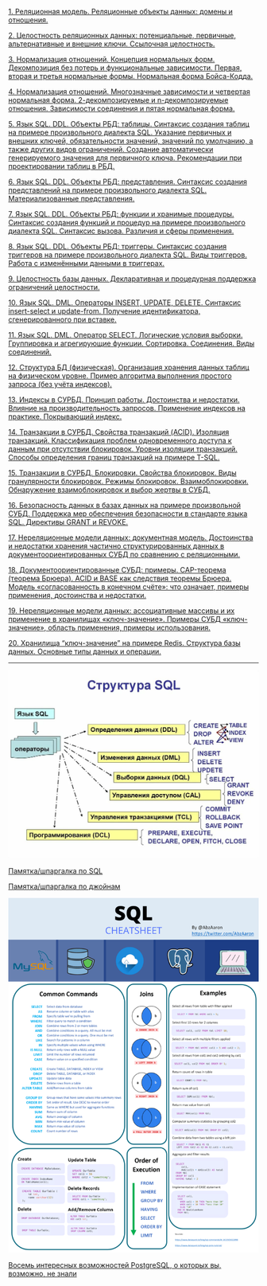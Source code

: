 [1. Реляционная модель. Реляционные объекты данных: домены и отношения.](1.md)

[2. Целостность реляционных данных: потенциальные, первичные, альтернативные и внешние ключи. Ссылочная целостность.](2.md)

[3. Нормализация отношений. Концепция нормальных форм. Декомпозиция без потерь и функциональные зависимости. Первая, вторая и третья нормальные формы. Нормальная форма Бойса-Кодда.](3.md)

[4. Нормализация отношений. Многозначные зависимости и четвертая нормальная форма. 2-декомпозируемые и n-декомпозируемые отношения. Зависимости соединения и пятая нормальная форма.](4.md)

[5. Язык SQL. DDL. Объекты РБД: таблицы. Синтаксис создания таблиц на примере произвольного диалекта SQL. Указание первичных и внешних ключей, обязательности значений, значений по умолчанию, а также других видов ограничений. Создание автоматически генерируемого значения для первичного ключа. Рекомендации при проектировании таблиц в РБД.](5.md)

[6. Язык SQL. DDL. Объекты РБД: представления. Синтаксис создания представлений на примере произвольного диалекта SQL. Материализованные представления.](6.md)

[7. Язык SQL. DDL. Объекты РБД: функции и хранимые процедуры. Синтаксис создания функций и процедур на примере произвольного диалекта SQL. Синтаксис вызова. Различия и сферы применения.](7.md)

[8. Язык SQL. DDL. Объекты РБД: триггеры. Синтаксис создания триггеров на примере произвольного диалекта SQL. Виды триггеров. Работа с изменёнными данными в триггерах.](8.md)

[9. Целостность базы данных. Декларативная и процедурная поддержка ограничений целостности.](9.md)

[10. Язык SQL. DML. Операторы INSERT, UPDATE, DELETE. Синтаксис insert-select и update-from. Получение идентификатора, сгенерированного при вставке.](10.md)

[11. Язык SQL. DML. Оператор SELECT. Логические условия выборки. Группировка и агрегирующие функции. Сортировка. Соединения. Виды соединений.](11.md)

[12. Структура БД  (физическая). Организация хранения данных таблиц на физическом уровне. Пример алгоритма выполнения простого запроса (без учёта индексов).](12.md)

[13. Индексы в СУРБД. Принцип работы. Достоинства и недостатки. Влияние на производительность запросов. Применение индексов на практике. Покрывающий индекс.](13.md)

[14. Транзакции в СУРБД. Свойства транзакций (ACID). Изоляция транзакций. Классификация проблем одновременного доступа к данным при отсутствии блокировок. Уровни изоляции транзакций. Способы определения границ транзакций на примере T-SQL.](14.md)

[15. Транзакции в СУРБД. Блокировки. Свойства блокировок. Виды гранулярности блокировок. Режимы блокировок. Взаимоблокировки. Обнаружение взаимоблокировок и выбор жертвы в СУБД.](15.md)

[16. Безопасность данных в базах данных на примере произвольной СУБД. Поддержка мер обеспечения безопасности в стандарте языка SQL. Директивы GRANT и REVOKE.](16.md)

[17. Нереляционные модели данных: документная модель. Достоинства и недостатки хранения частично структурированных данных в документоориентированных СУБД по сравнению с реляционными.](17.md)

[18. Документоориентированные СУБД: примеры. CAP-теорема (теорема Брюера). ACID и BASE как следствия теоремы Брюера. Модель «согласованность в конечном счёте»: что означает, примеры применения, достоинства и недостатки.](18.md)

[19. Нереляционные модели данных: ассоциативные массивы и их применение в хранилищах «ключ-значение». Примеры СУБД «ключ-значение», область применения, примеры использования.](19.md)

[20. Хранилища “ключ-значение” на примере Redis. Структура базы данных. Основные типы данных и операции.](20.md)

---

![](struct.jpg)

[Памятка/шпаргалка по SQL](https://habr.com/ru/post/564390/)

[Памятка/шпаргалка по джойнам](https://learnsql.com/blog/sql-join-cheat-sheet/joins-cheat-sheet-a4.pdf)

![](base.jpg)

[Восемь интересных возможностей PostgreSQL, о которых вы, возможно, не знали](https://habr.com/ru/company/otus/blog/523322/)

